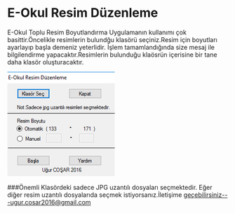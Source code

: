 # E-Okul Resim Düzenleme
E-Okul Toplu Resim Boyutlandırma
Uygulamanın kullanımı çok basittir.Öncelikle resimlerin bulundğu klasörü seçiniz.Resim için boyutları ayarlayıp başla demeniz yeterlidir.
İşlem tamamlandığında size mesaj ile bilgilendirme yapacaktır.Resimlerin bulunduğu klaösrün içerisine bir tane daha klasör oluşturacaktır.

![image](https://raw.githubusercontent.com/ugurcosar/eokulresimduzenleme/master/1.png)

###Önemli
Klasördeki sadece JPG uzantılı dosyaları seçmektedir.
Eğer diğer resim uzantılı dosyalarıda seçmek istiyorsanız.İletişime geçebilirsiniz---ugur.cosar2016@gmail.com
